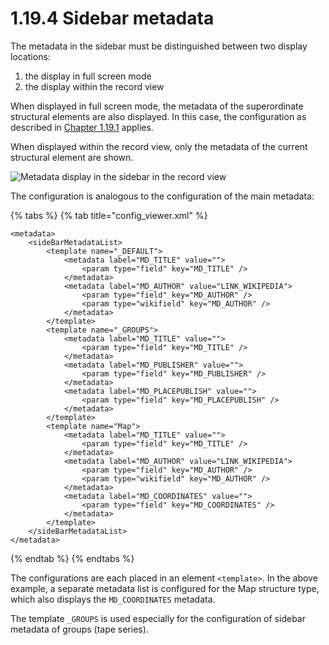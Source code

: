 # 1.19.4 Sidebar metadata

The metadata in the sidebar must be distinguished between two display locations:

1. the display in full screen mode
2. the display within the record view&#x20;

When displayed in full screen mode, the metadata of the superordinate structural elements are also displayed. In this case, the configuration as described in [Chapter 1.19.1](1.md) applies.

When displayed within the record view, only the metadata of the current structural element are shown.

![Metadata display in the sidebar in the record view](../../../.gitbook/assets/conf\_1.19.4.png)

The configuration is analogous to the configuration of the main metadata:

{% tabs %}
{% tab title="config_viewer.xml" %}
```markup
<metadata>
    <sideBarMetadataList>
        <template name="_DEFAULT">
            <metadata label="MD_TITLE" value="">
                <param type="field" key="MD_TITLE" />
            </metadata>
            <metadata label="MD_AUTHOR" value="LINK_WIKIPEDIA">
                <param type="field" key="MD_AUTHOR" />
                <param type="wikifield" key="MD_AUTHOR" />
            </metadata>
        </template>
        <template name="_GROUPS">
            <metadata label="MD_TITLE" value="">
                <param type="field" key="MD_TITLE" />
            </metadata>
            <metadata label="MD_PUBLISHER" value="">
                <param type="field" key="MD_PUBLISHER" />
            </metadata>
            <metadata label="MD_PLACEPUBLISH" value="">
                <param type="field" key="MD_PLACEPUBLISH" />
            </metadata>
        </template>
        <template name="Map">
            <metadata label="MD_TITLE" value="">
                <param type="field" key="MD_TITLE" />
            </metadata>
            <metadata label="MD_AUTHOR" value="LINK_WIKIPEDIA">
                <param type="field" key="MD_AUTHOR" />
                <param type="wikifield" key="MD_AUTHOR" />
            </metadata>
            <metadata label="MD_COORDINATES" value="">
                <param type="field" key="MD_COORDINATES" />
            </metadata>
        </template>
    </sideBarMetadataList>
</metadata>
```
{% endtab %}
{% endtabs %}

The configurations are each placed in an element `<template>`. In the above example, a separate metadata list is configured for the Map structure type, which also displays the `MD_COORDINATES` metadata.&#x20;

The template `_GROUPS` is used especially for the configuration of sidebar metadata of groups (tape series).
